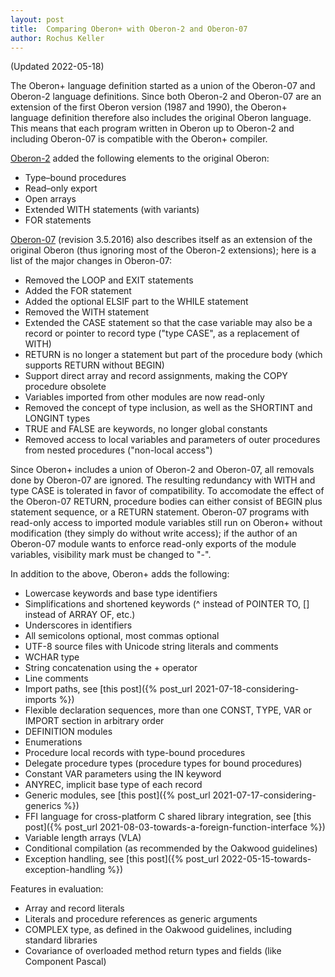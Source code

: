 ```yaml
---
layout: post
title:  Comparing Oberon+ with Oberon-2 and Oberon-07
author: Rochus Keller 
---
```

(Updated 2022-05-18)

The Oberon+ language definition started as a union of the Oberon-07 and Oberon-2 language definitions. Since both Oberon-2 and Oberon-07 are an extension of the first Oberon version (1987 and 1990), the Oberon+ language definition therefore also includes the original Oberon language. This means that each program written in Oberon up to Oberon-2 and including Oberon-07 is compatible with the Oberon+ compiler. 

[Oberon-2](http://www.ssw.uni-linz.ac.at/Research/Papers/Oberon2.pdf) added the following elements to the original Oberon:

- Type–bound procedures
- Read–only export
- Open arrays
- Extended WITH statements (with variants)
- FOR statements

[Oberon-07](http://people.inf.ethz.ch/wirth/Oberon/Oberon07.Report.pdf) (revision 3.5.2016) also describes itself as an extension of the original Oberon (thus ignoring most of the Oberon-2 extensions); here is a list of the major changes in Oberon-07:

- Removed the LOOP and EXIT statements
- Added the FOR statement
- Added the optional ELSIF part to the WHILE statement
- Removed the WITH statement
- Extended the CASE statement so that the case variable may also be a record or pointer to record type ("type CASE", as a replacement of WITH)
- RETURN is no longer a statement but part of the procedure body (which supports RETURN without BEGIN)
- Support direct array and record assignments, making the COPY procedure obsolete 
- Variables imported from other modules are now read-only
- Removed the concept of type inclusion, as well as the SHORTINT and LONGINT types
- TRUE and FALSE are keywords, no longer global constants
- Removed access to local variables and parameters of outer procedures from nested procedures ("non-local access")

Since Oberon+ includes a union of Oberon-2 and Oberon-07, all removals done by Oberon-07 are ignored. The resulting redundancy with WITH and type CASE is tolerated in favor of compatibility. To accomodate the effect of the Oberon-07 RETURN, procedure bodies can either consist of BEGIN plus statement sequence, or a RETURN statement. Oberon-07 programs with read-only access to imported module variables still run on Oberon+ without modification (they simply do without write access); if the author of an Oberon-07 module wants to enforce read-only exports of the module variables, visibility mark must be changed to "-". 

In addition to the above, Oberon+ adds the following:

- Lowercase keywords and base type identifiers
- Simplifications and shortened keywords (^ instead of POINTER TO, [] instead of ARRAY OF, etc.)
- Underscores in identifiers
- All semicolons optional, most commas optional
- UTF-8 source files with Unicode string literals and comments
- WCHAR type
- String concatenation using the + operator
- Line comments
- Import paths, see [this post]({% post_url 2021-07-18-considering-imports %})
- Flexible declaration sequences, more than one CONST, TYPE, VAR or IMPORT section in arbitrary order
- DEFINITION modules
- Enumerations
- Procedure local records with type-bound procedures
- Delegate procedure types (procedure types for bound procedures)
- Constant VAR parameters using the IN keyword
- ANYREC, implicit base type of each record
- Generic modules, see [this post]({% post_url 2021-07-17-considering-generics %})
- FFI language for cross-platform C shared library integration, see [this post]({% post_url 2021-08-03-towards-a-foreign-function-interface %})
- Variable length arrays (VLA)
- Conditional compilation (as recommended by the Oakwood guidelines)
- Exception handling, see [this post]({% post_url 2022-05-15-towards-exception-handling %})


Features in evaluation:

- Array and record literals
- Literals and procedure references as generic arguments
- COMPLEX type, as defined in the Oakwood guidelines, including standard libraries
- Covariance of overloaded method return types and fields (like Component Pascal)



